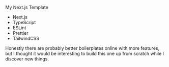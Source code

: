 

My Next.js Template
- Next.js
- TypeScript
- ESLint
- Prettier
- TailwindCSS

Honestly there are probably better boilerplates online with more features, but I thought it would be interesting to build this one up from scratch while I discover new things.